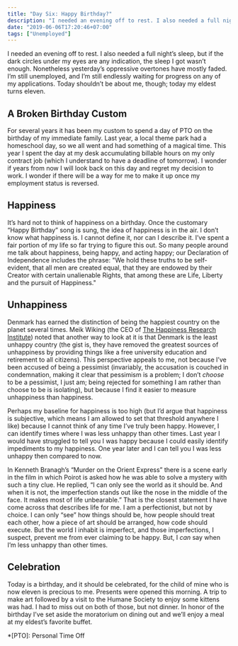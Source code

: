 ```yaml
---
title: "Day Six: Happy Birthday?"
description: "I needed an evening off to rest. I also needed a full night’s sleep, but if the dark circles under my eyes are any indication, the sleep I got wasn’t enough. Nonetheless yesterday’s oppressive overtones have mostly faded. I’m still unemployed, and I’m still endlessly waiting for progress on any of my applications. Today shouldn’t be about me, though; today my eldest turns eleven."
date: "2019-06-06T17:20:46+07:00"
tags: ["Unemployed"]
---
```


I needed an evening off to rest. I also needed a full night’s sleep, but if the dark circles under my eyes are any indication, the sleep I got wasn’t enough. Nonetheless yesterday’s oppressive overtones have mostly faded. I’m still unemployed, and I’m still endlessly waiting for progress on any of my applications. Today shouldn’t be about me, though; today my eldest turns eleven.

## A Broken Birthday Custom
For several years it has been my custom to spend a day of PTO on the birthday of my immediate family. Last year, a local theme park had a homeschool day, so we all went and had something of a magical time. This year I spent the day at my desk accumulating billable hours on my only contract job (which I understand to have a deadline of tomorrow). I wonder if years from now I will look back on this day and regret my decision to work. I wonder if there will be a way for me to make it up once my employment status is reversed.

## Happiness
It’s hard not to think of happiness on a birthday. Once the customary “Happy Birthday” song is sung, the idea of happiness is in the air. I don’t know what happiness is. I cannot define it, nor can I describe it. I’ve spent a fair portion of my life so far trying to figure this out. So many people around me talk about happiness, being happy, and acting happy; our Declaration of Independence includes the phrase: "We hold these truths to be self-evident, that all men are created equal, that they are endowed by their Creator with certain unalienable Rights, that among these are Life, Liberty and the pursuit of Happiness."

## Unhappiness
Denmark has earned the distinction of being the happiest country on the planet several times. Meik Wiking (the CEO of [The Happiness Research Institute](https://www.happinessresearchinstitute.com)) noted that another way to look at it is that Denmark is the least unhappy country (the gist is, they have removed the greatest sources of unhappiness by providing things like a free university education and retirement to all citizens). This perspective appeals to me, not because I’ve been accused of being a pessimist (invariably, the accusation is couched in condemnation, making it clear that pessimism is a problem; I don’t _choose_ to be a pessimist, I just am; being rejected for something I am rather than choose to be is isolating), but because I find it easier to measure unhappiness than happiness.

Perhaps my baseline for happiness is too high (but I’d argue that happiness is subjective, which means I am allowed to set that threshold anywhere I like) because I cannot think of any time I’ve truly been happy. However, I can identify times where I was less unhappy than other times. Last year I would have struggled to tell you I was happy because I could easily identify impediments to my happiness. One year later and I can tell you I was less unhappy then compared to now.

In Kenneth Branagh’s “Murder on the Orient Express” there is a scene early in the film in which Poirot is asked how he was able to solve a mystery with such a tiny clue. He replied, “I can only see the world as it should be. And when it is not, the imperfection stands out like the nose in the middle of the face. It makes most of life unbearable.” That is the closest statement I have come across that describes life for me. I am a perfectionist, but not by choice. I can only “see” how things should be, how people should treat each other, how a piece of art should be arranged, how code should execute. But the world I inhabit is imperfect, and those imperfections, I suspect, prevent me from ever claiming to be happy. But, I _can_ say when I’m less unhappy than other times.

## Celebration
Today is a birthday, and it should be celebrated, for the child of mine who is now eleven is precious to me. Presents were opened this morning. A trip to make art followed by a visit to the Humane Society to enjoy some kittens was had. I had to miss out on both of those, but not dinner. In honor of the birthday I’ve set aside the moratorium on dining out and we’ll enjoy a meal at my eldest’s favorite buffet.

*[PTO]: Personal Time Off